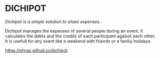 # DICHIPOT

_Dichipot is a simple solution to share expenses._

Dichipot manages the expenses of several people during an event. It calculates the debts and the credits of each participant against each other. It is usefull for any event like a weekend with friends or a family holidays.

https://phraz.github.io/dichipot
